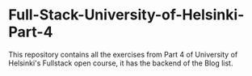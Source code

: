 # Full-Stack-University-of-Helsinki-Part-4

This repository contains all the exercises from Part 4 of University of Helsinki's Fullstack open course, it has the backend of the Blog list.
